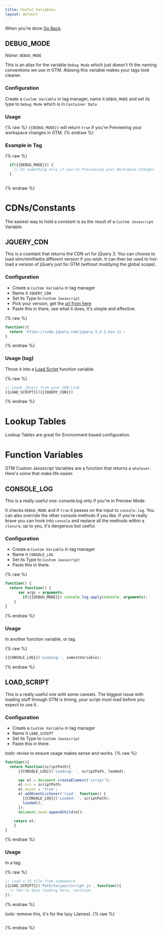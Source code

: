 ```yaml
---
title: Useful Variables
layout: default
---
```


When you're done [Go Back](../readme.md).

## DEBUG_MODE
*Name:* `DEBUG_MODE`

This is an alias for the variable `Debug Mode` which just doesn't fit the naming conventions we use in GTM. Alaising this variable makes your tags look cleaner.

### Configuration
Create a `Custom Variable` in tag manager, name it `DEBUG_MODE` and set its type to `Debug Mode` which is in `Container Data`

### Usage
{% raw %}
`{{DEBUG_MODE}}` will return `true` if you're Previewing your workspace changes in GTM.
{% endraw %}

### Example in Tag
{% raw %}
```javascript
  if({{DEBUG_MODE}}) {
    // Do something only if you're Previewing your Workspace Changes
  }
 
```
{% endraw %}

# CDNs/Constants
The easiest way to hold a constant is as the result of a `Custom Javascript` Variable.

## JQUERY_CDN
This is a cosntant that returns the CDN url for jQuery 3. You can choose to load slim/minified/a different version if you wish. It can then be used to hot-load a version of jQuery just for GTM (without muddying the global scope).

### Configuration
- Create a `Custom Variable` in tag manager  
- Name it `JQUERY_CDN`  
- Set its Type to `Custom Javascript`  
- Pick your version, get the [url from here](https://code.jquery.com/)  
- Paste this in there, see what it does, it's simple and effective.  

{% raw %}
```javascript
function(){
  return 'https://code.jquery.com/jquery-3.3.1.min.js';
}
```
{% endraw %}

### Usage (tag)
Throw it into a [Load Script](#load_script) function variable.

{% raw %}
```javascript
// Loads jQuery from your CDN Link
{{LOAD_SCRIPT}}({{JQUERY_CDN}})
```
{% endraw %}

# Lookup Tables
Lookup Tables are great for Environment based configuration.




# Function Variables
GTM Custom Javascript Variables are a function that returns a `whatever`.  
Here's some that make life easier.

## CONSOLE_LOG
This is a really useful one: console.log only if you're in Preview Mode.

It checks `DEBUG_MODE` and if `true` it passes on the input to `console.log`. You can also override the other console methods if you like.
If you're really brave you can hook into `console` and replace all the methods within a `closure`, up to you, it's dangerous but useful.

### Configuration
- Create a `Custom Variable` in tag manager  
- Name it `CONSOLE_LOG`  
- Set its Type to `Custom Javascript`  
- Paste this in there.  

{% raw %}
```javascript
function() {
  return function() {
      var args = arguments;
        if({{DEBUG_MODE}}) console.log.apply(console, arguments);
    }
}
```
{% endraw %}

### Usage
In another function variable, or tag.

{% raw %}
```javascript
{{CONSOLE_LOG}}('Loading:', someJsVariable);
```
{% endraw %}

## LOAD_SCRIPT
This is a really useful one with some caveats. The biggest issue with loading stuff through GTM is timing, your script must load before you expect to use it.

### Configuration
- Create a `Custom Variable` in tag manager  
- Name it `LOAD_SCRIPT`  
- Set its Type to `Custom Javascript`  
- Paste this in there.  

*todo:* revise to ensure usage makes sense and works.
{% raw %}
```javascript
function(){
  return function(scriptPath){
      {{CONSOLE_LOG}}('Loading: ', scriptPath, loaded);

      var el = document.createElement('script');
      el.src = scriptPath;
      el.async = 'true';
      el.addEventListener('load', function() {
        {{CONSOLE_LOG}}('Loaded: ', scriptPath);
        loaded();
      });
      document.head.appendChild(el);

    return el;
    }
}
```
{% endraw %}

### Usage
In a tag:

{% raw %}
```javascript
// Load a JS file from somewhere
{{LOAD_SCRIPT}}('Path/to/your/script.js', function(){
  // You're done loading here, continue.
});
```
{% endraw %}







*todo:* remove this, it's for the lazy (James).
{% raw %}
```javascript

```
{% endraw %}